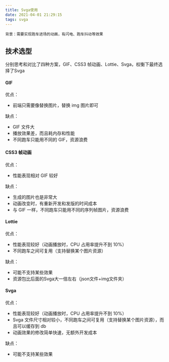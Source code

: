 ```yaml
---
title: Svga使用
date: 2021-04-01 21:29:15
tags: svga
---
```


    背景：需要实现跑车进场的动画，有闪电、跑车抖动等效果

## 技术选型

分别思考和对比了四种方案，GIF、CSS3 帧动画、Lottie、Svga，权衡下最终选择了Svga

#### GIF

优点：

- 前端只需要像替换图片，替换 img 图片即可

缺点：

- GIF 文件大
- 播放效果差，而且耗内存和性能
- 不同跑车只能用不同的 GIF，资源浪费

#### CSS3 帧动画

优点：

- 性能表现相对 GIF 较好

缺点：

- 生成的图片也是非常大
- 动画改变时，有重新开发和发版的时间成本
- 与 GIF 一样，不同跑车只能用不同的序列帧图片，资源浪费

#### Lottie

优点：

- 性能表现较好（动画播放时，CPU 占用率提升不到 10%）
- 不同跑车之间可复用（支持替换某个图片资源）

缺点：

- 可能不支持某些效果
- 资源包比后面的Svga大一倍左右（json文件+img文件夹）

#### Svga

优点：

- 性能表现较好（动画播放时，CPU 占用率提升不到 10%）
- Svga 文件尺寸相对较小，不同跑车之间可复用（支持替换某个图片资源），而且可以缓存到 db
- 动画效果的修改简单快速，无额外开发成本

缺点：

- 可能不支持某些效果
